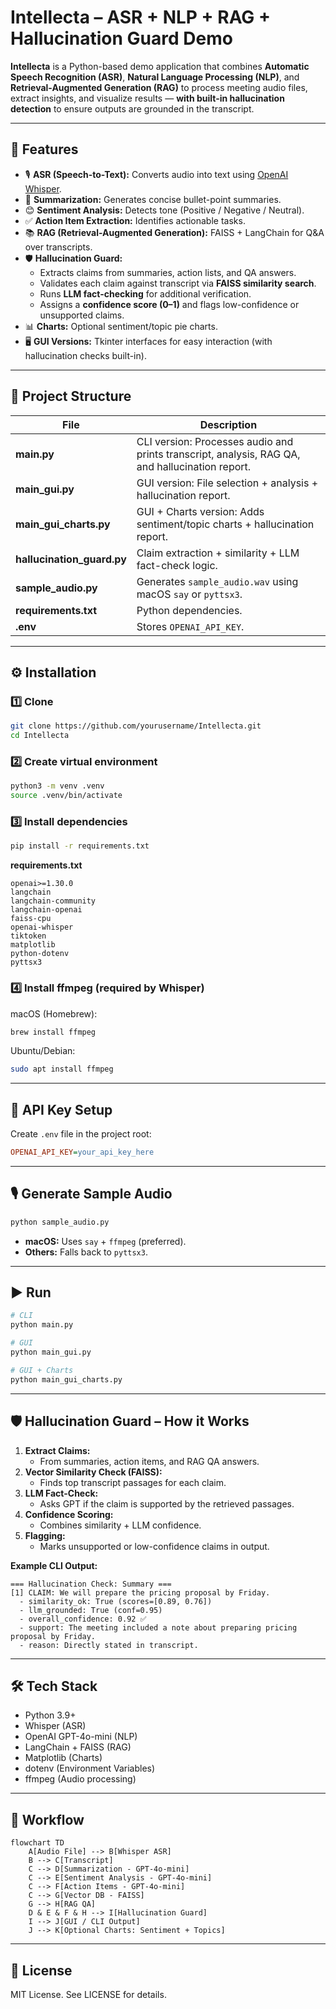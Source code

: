 # Intellecta – ASR + NLP + RAG + Hallucination Guard Demo

**Intellecta** is a Python-based demo application that combines **Automatic Speech Recognition (ASR)**, **Natural Language Processing (NLP)**, and **Retrieval-Augmented Generation (RAG)** to process meeting audio files, extract insights, and visualize results — **with built-in hallucination detection** to ensure outputs are grounded in the transcript.

---

## 🚀 Features
- 🎙 **ASR (Speech-to-Text):** Converts audio into text using [OpenAI Whisper](https://github.com/openai/whisper).
- 📝 **Summarization:** Generates concise bullet-point summaries.
- 😊 **Sentiment Analysis:** Detects tone (Positive / Negative / Neutral).
- ✅ **Action Item Extraction:** Identifies actionable tasks.
- 📚 **RAG (Retrieval-Augmented Generation):** FAISS + LangChain for Q&A over transcripts.
- 🛡 **Hallucination Guard:**  
  - Extracts claims from summaries, action lists, and QA answers.  
  - Validates each claim against transcript via **FAISS similarity search**.  
  - Runs **LLM fact-checking** for additional verification.  
  - Assigns a **confidence score (0–1)** and flags low-confidence or unsupported claims.
- 📊 **Charts:** Optional sentiment/topic pie charts.
- 🖥 **GUI Versions:** Tkinter interfaces for easy interaction (with hallucination checks built-in).

---

## 📂 Project Structure

| File | Description |
|------|-------------|
| **main.py** | CLI version: Processes audio and prints transcript, analysis, RAG QA, and hallucination report. |
| **main_gui.py** | GUI version: File selection + analysis + hallucination report. |
| **main_gui_charts.py** | GUI + Charts version: Adds sentiment/topic charts + hallucination report. |
| **hallucination_guard.py** | Claim extraction + similarity + LLM fact-check logic. |
| **sample_audio.py** | Generates `sample_audio.wav` using macOS `say` or `pyttsx3`. |
| **requirements.txt** | Python dependencies. |
| **.env** | Stores `OPENAI_API_KEY`. |

---

## ⚙️ Installation

### 1️⃣ Clone
```bash
git clone https://github.com/yourusername/Intellecta.git
cd Intellecta
```

### 2️⃣ Create virtual environment
```bash
python3 -m venv .venv
source .venv/bin/activate
```

### 3️⃣ Install dependencies
```bash
pip install -r requirements.txt
```

**requirements.txt**
```
openai>=1.30.0
langchain
langchain-community
langchain-openai
faiss-cpu
openai-whisper
tiktoken
matplotlib
python-dotenv
pyttsx3
```

### 4️⃣ Install ffmpeg (required by Whisper)
macOS (Homebrew):
```bash
brew install ffmpeg
```
Ubuntu/Debian:
```bash
sudo apt install ffmpeg
```

---

## 🔑 API Key Setup
Create `.env` file in the project root:
```ini
OPENAI_API_KEY=your_api_key_here
```

---

## 🎙️ Generate Sample Audio
```bash
python sample_audio.py
```
- **macOS:** Uses `say` + `ffmpeg` (preferred).  
- **Others:** Falls back to `pyttsx3`.

---

## ▶️ Run
```bash
# CLI
python main.py

# GUI
python main_gui.py

# GUI + Charts
python main_gui_charts.py
```

---

## 🛡 Hallucination Guard – How it Works
1. **Extract Claims:**  
   - From summaries, action items, and RAG QA answers.
2. **Vector Similarity Check (FAISS):**  
   - Finds top transcript passages for each claim.
3. **LLM Fact-Check:**  
   - Asks GPT if the claim is supported by the retrieved passages.
4. **Confidence Scoring:**  
   - Combines similarity + LLM confidence.
5. **Flagging:**  
   - Marks unsupported or low-confidence claims in output.

**Example CLI Output:**
```
=== Hallucination Check: Summary ===
[1] CLAIM: We will prepare the pricing proposal by Friday.
  - similarity_ok: True (scores=[0.89, 0.76])
  - llm_grounded: True (conf=0.95)
  - overall_confidence: 0.92 ✅
  - support: The meeting included a note about preparing pricing proposal by Friday.
  - reason: Directly stated in transcript.
```

---

## 🛠 Tech Stack
- Python 3.9+
- Whisper (ASR)
- OpenAI GPT-4o-mini (NLP)
- LangChain + FAISS (RAG)
- Matplotlib (Charts)
- dotenv (Environment Variables)
- ffmpeg (Audio processing)

---

## 📌 Workflow
```mermaid
flowchart TD
    A[Audio File] --> B[Whisper ASR]
    B --> C[Transcript]
    C --> D[Summarization - GPT-4o-mini]
    C --> E[Sentiment Analysis - GPT-4o-mini]
    C --> F[Action Items - GPT-4o-mini]
    C --> G[Vector DB - FAISS]
    G --> H[RAG QA]
    D & E & F & H --> I[Hallucination Guard]
    I --> J[GUI / CLI Output]
    J --> K[Optional Charts: Sentiment + Topics]
```

---

## 📜 License
MIT License. See LICENSE for details.
